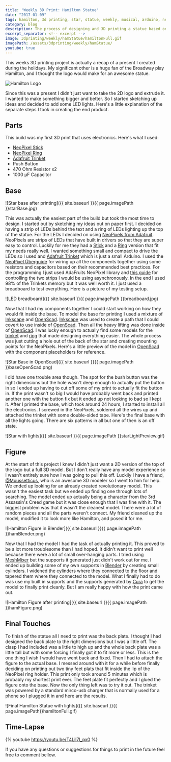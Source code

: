 ```yaml
---
title: 'Weekly 3D Print: Hamilton Statue'
date: "2017-01-09"
tags: hamilton, 3d printing, star, statue, weekly, musical, arduino, neopixel
category: blog
description: The process of designing and 3D printing a statue based on the musical Hamilton with an Arduino and NeoPixel lights.
excerpt_separator: <!-- excerpt -->
image: 3dprinting/weekly/hamStatue/hamiltonFull.gif
imagePath: /assets/3dprinting/weekly/hamStatue/
youtube: true
---
```


This weeks 3D printing project is actually a recap of a present I created during the holidays. My significant other is a huge fan of the Broadway play Hamilton, and I thought the logo would make for an awesome statue. <!-- excerpt -->

![Hamilton Logo](https://cfmedia.deadline.com/2015/03/screen-shot-2015-03-03-at-5-19-04-pm.png?w=599)

Since this was a present I didn't just want to take the 2D logo and extrude it. I wanted to make something bigger and better. So I started sketching up ideas and decided to add some LED lights. Here's a little explanation of the separate steps I took in creating the end product.

## Parts

This build was my first 3D print that uses electronics. Here's what I used:

* [NeoPixel Stick][neoPixelStrip]
* [NeoPixel Ring][neoPixelRing]
* [Adafruit Trinket][trinket]
* Push Button
* 470 Ohm Resistor x2
* 1000 µF Capacitor

## Base

![Star base after printing]({{ site.baseurl }}{{ page.imagePath }}starBase.jpg)

This was actually the easiest part of the build but took the most time to design. I started out by sketching my ideas out on paper first. I decided on having a strip of LEDs behind the text and a ring of LEDs lighting up the top of the statue. For the LEDs I decided on using [NeoPixels from Adafruit](https://www.adafruit.com/category/168). NeoPixels are strips of LEDs that have built in drivers so that they are super easy to control. Luckily for me they had a [Stick][neoPixelStrip] and a [Ring][neoPixelRing] version that fit my needs really well. I wanted something small and compact to drive the LEDs so I used and [Adafruit Trinket][trinket] which is just a small Arduino. I used the [NeoPixel Überguide](https://learn.adafruit.com/adafruit-neopixel-uberguide/overview) for wiring up all the components together using some resistors and capacitors based on their recommended best practices. For the programming I just used AdaFruits NeoPixel library and [this guide](https://learn.adafruit.com/multi-tasking-the-arduino-part-3/overview) for controlling the two strips I would be using asynchronously. In the end I used 98% of the Trinkets memory but it was well worth it. I just used a breadboard to test everything. Here is a picture of my testing setup.

![LED breadboard]({{ site.baseurl }}{{ page.imagePath }}breadboard.jpg)

Now that I had my components together I could start working on how they would fit inside the base. To model the base for printing I used a mixture of [Inkscape][Inkscape] and [OpenScad][OpenScad]. [Inkscape][Inkscape] was used to create a path that I could covert to use inside of [OpenScad][OpenScad]. Then all the heavy lifting was done inside of [OpenScad]. I was lucky enough to actually find some models for the [trinket][trinketModel] and [ring][ringModel] that made designing everything easier. The whole process was just cutting a hole out of the back of the star and creating mounting points for the NeoPixels. Here's a little preview of the model in [OpenScad][OpenScad] with the component placeholders for reference.

![Star Base in OpenScad]({{ site.baseurl }}{{ page.imagePath }}baseOpenScad.png)

I did have one trouble area though. The spot for the bush button was the right dimensions but the hole wasn't deep enough to actually put the button in so I ended up having to cut off some of my print to actually fit the button in. If the print wasn't so big I would have probably went back and printed another one with the button fix but it ended up not looking to bad so I kept it. After I printed the base, which took around 24 hours, I started to install all the electronics. I screwed in the NeoPixels, soldered all the wires up and attached the trinket with some double-sided tape. Here's the final base with all the lights going. There are six patterns in all but one of then is an off state.

![Star with lights]({{ site.baseurl }}{{ page.imagePath }}starLightPreview.gif)

## Figure

At the start of this project I knew I didn't just want a 2D version of the top of the logo but a full 3D model. But I don't really have any model experience so I wasn't entirely sure how I was going to pull this off. Luckily I have a friend, [@Moussetticus](https://twitter.com/Moussetticus), who is an awesome 3D modeler so I went to him for help. We ended up looking for an already created revolutionary model. This wasn't the easiest task but we ended up finding one through lots of searching. The model ended up actually being a character from the 3rd Assassin's Creed game but it was close enough that I was fine with it. The biggest problem was that it wasn't the cleanest model. There were a lot of random pieces and all the parts weren't connect. My friend cleaned up the model, modified it to look more like Hamilton, and posed it for me.

![Hamilton Figure in Blender]({{ site.baseurl }}{{ page.imagePath }}hamBlender.png)

Now that I had the model I had the task of actually printing it. This proved to be a lot more troublesome than I had hoped. It didn't want to print well because there were a lot of small over-hanging parts. I tried using [MeshMixer][MeshMixer] but the supports it generated just didn't work out for me. I ended up building some of my own supports in [Blender][Blender] by creating small cylinders. I widened the cylinders where they connected to the floor and tapered them where they connected to the model. What I finally had to do was use my built in supports and the supports generated by [Cura][cura] to get the model to finally print cleanly. But I am really happy with how the print came out.

![Hamilton Figure after printing]({{ site.baseurl }}{{ page.imagePath }}hamFigure.png)

## Final Touches

To finish of the statue all I need to print was the back plate. I thought I had designed the back plate to the right dimensions but I was a little off. The clasp I had included was a little to high up and the whole back plate was a little tall but with some forcing I finally got it to fit more or less. This is the one thing I wish I would have went back and fixed. Then I had to attach the figure to the actual base. I messed around with it for a while before finally deciding on printing out two tiny feet plats that fit inside the lip of the NeoPixel ring holder. This print only took around 5 minutes which is probably my shortest print ever. The feet plate fit perfectly and I glued the figure onto the base. Now the only thing left was to try it out. The trinket was powered by a standard mirco-usb charger that is normally used for a phone so I plugged it in and here are the results.

![Final Hamilton Statue with lights]({{ site.baseurl }}{{ page.imagePath}}hamiltonFull.gif)

## Time-Lapse

{% youtube https://youtu.be/T4Lil7l_px0 %}

If you have any questions or suggestions for things to print in the future feel free to comment bellow.

[neoPixelStrip]: https://www.adafruit.com/products/1426
[neoPixelRing]: https://www.adafruit.com/products/1643
[trinket]: https://www.adafruit.com/product/1501
[OpenScad]: http://www.openscad.org/
[Inkscape]: https://inkscape.org/en/
[trinketModel]: https://grabcad.com/library/3v-adafruit-trinket-w-soldered-jst-port-1
[ringModel]:https://grabcad.com/library/adafruit-neopixel-ring-12x-ws2812-rgb-leds-1
[MeshMixer]: http://www.meshmixer.com/
[Blender]: https://www.blender.org/
[cura]: https://ultimaker.com/en/products/cura-software
[timelapse]: https://youtu.be/T4Lil7l_px0
